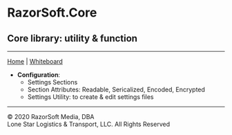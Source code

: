 # RazorSoft.Core
## Core library: utility & function  
____________________________________________________________________________________________________  
[Home][1] | [Whiteboard][2]
  
* **Configuration**:
   - Settings Sections
   - Section Attributes: Readable, Sericalized, Encoded, Encrypted
   - Settings Utility: to create & edit settings files
   
   


____________________________________________________________________________________________________   
© 2020 RazorSoft Media, DBA  
       Lone Star Logistics & Transport, LLC. All Rights Reserved  
       
[1]: ../README.md
[2]: whiteboard.md
